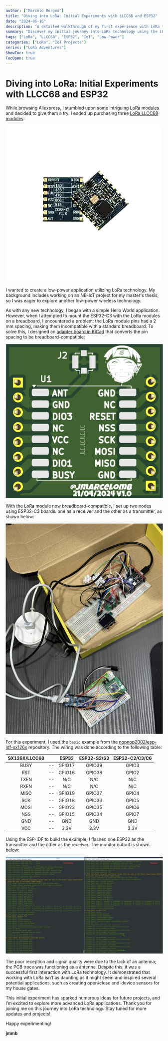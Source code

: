 ```yaml
---
author: ["Marcelo Borges"]
title: "Diving into LoRa: Initial Experiments with LLCC68 and ESP32"
date: "2024-06-16"
description: "A detailed walkthrough of my first experience with LoRa technology, featuring the LLCC68 module and ESP32-C3 boards. Learn about my setup process, challenges, and initial experiments."
summary: "Discover my initial journey into LoRa technology using the LLCC68 module. This post covers my setup process, the creation of a breadboard adapter, and the results of my first transmitter and receiver test using ESP32-C3 boards."
tags: ["LoRa", "LLCC68", "ESP32", "IoT", "Low Power"]
categories: ["LoRa", "IoT Projects"]
series: ["LoRa Adventures"]
ShowToc: true
TocOpen: true
---
```


# Diving into LoRa: Initial Experiments with LLCC68 and ESP32

While browsing Aliexpress, I stumbled upon some intriguing LoRa modules and decided to give them a try. I ended up purchasing three [LoRa LLCC68 modules](https://pt.aliexpress.com/item/1005005763543912.html?gatewayAdapt=glo2bra):

![LoRa-CC68-X1 module](./images/LoRa-CC68-X1-module.png)

I wanted to create a low-power application utilizing LoRa technology. My background includes working on an NB-IoT project for my master's thesis, so I was eager to explore another low-power wireless technology.

As with any new technology, I began with a simple Hello World application. However, when I attempted to mount the ESP32-C3 with the LoRa modules on a breadboard, I encountered a problem: the LoRa module pins had a 2 mm spacing, making them incompatible with a standard breadboard. To solve this, I designed an [adapter board in KiCad](https://github.com/jmarcelomb/lora-adapter-board) that converts the pin spacing to be breadboard-compatible:

![Adapter board, front view](./images/lora-board-front.png)

With the LoRa module now breadboard-compatible, I set up two nodes using ESP32-C3 boards: one as a receiver and the other as a transmitter, as shown below:

![Transmitter and Receiver LoRa nodes](./images/two-lora-nodes.jpeg)

For this experiment, I used the `basic` example from the [nopnop2002/esp-idf-sx126x](https://github.com/nopnop2002/esp-idf-sx126x) repository. The wiring was done according to the following table:

| SX126X/LLCC68 |       | ESP32  | ESP32-S2/S3 | ESP32-C2/C3/C6 |
| :-----------: | :---: | :----: | :---------: | :------------: |
|     BUSY      |  --   | GPIO17 |   GPIO39    |     GPIO3      |
|      RST      |  --   | GPIO16 |   GPIO38    |     GPIO2      |
|     TXEN      |  --   |  N/C   |     N/C     |      N/C       |
|     RXEN      |  --   |  N/C   |     N/C     |      N/C       |
|     MISO      |  --   | GPIO19 |   GPIO37    |     GPIO4      |
|      SCK      |  --   | GPIO18 |   GPIO36    |     GPIO5      |
|     MOSI      |  --   | GPIO23 |   GPIO35    |     GPIO6      |
|      NSS      |  --   | GPIO15 |   GPIO34    |     GPIO7      |
|      GND      |  --   |  GND   |     GND     |      GND       |
|      VCC      |  --   |  3.3V  |    3.3V     |      3.3V      |

Using the ESP-IDF to build the example, I flashed one ESP32 as the transmitter and the other as the receiver. The monitor output is shown below:

![Application monitor output](./images/example-monitor-log.png)

The poor reception and signal quality were due to the lack of an antenna; the PCB trace was functioning as a antenna. Despite this, it was a successful first interaction with LoRa technology. It demonstrated that working with LoRa isn’t as daunting as it might seem and inspired several potential applications, such as creating open/close end-device sensors for my house gates.

This initial experiment has sparked numerous ideas for future projects, and I’m excited to explore more advanced LoRa applications. Thank you for joining me on this journey into LoRa technology. Stay tuned for more updates and projects!

Happy experimenting!

**jmmb**

